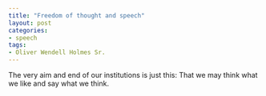 ```yaml
---
title: "Freedom of thought and speech"
layout: post
categories:
- speech
tags:
- Oliver Wendell Holmes Sr.
---
```


The very aim and end of our institutions is just this: That we may think what we like and say what we think.